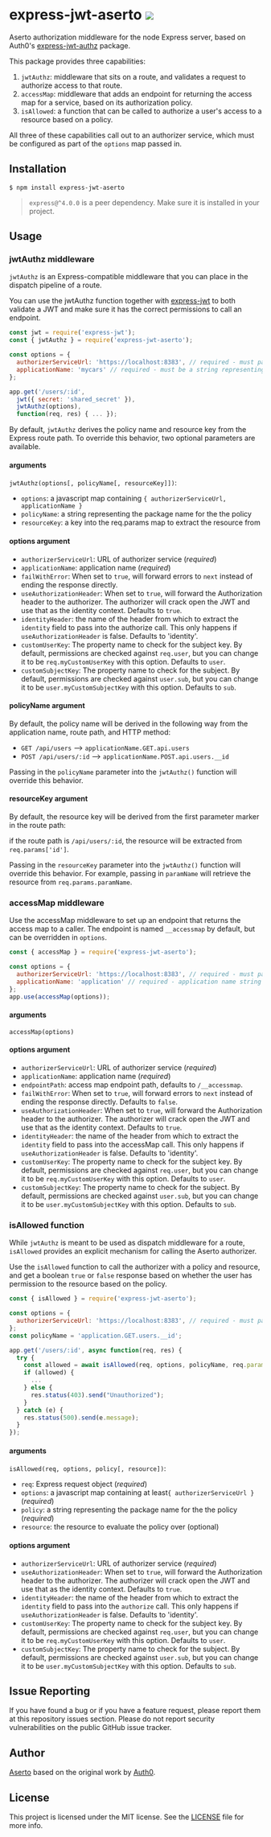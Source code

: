 # express-jwt-aserto ![](https://travis-ci.org/aserto/express-jwt-aserto.svg?branch=master)

Aserto authorization middleware for the node Express server, based on
Auth0's [express-jwt-authz](https://github.com/auth0/express-jwt-authz)
package.

This package provides three capabilities:

1. `jwtAuthz`: middleware that sits on a route, and validates a request to authorize access to that route.
2. `accessMap`: middleware that adds an endpoint for returning the access map for a service, based on its authorization policy.
3. `isAllowed`: a function that can be called to authorize a user's access to a resource based on a policy.

All three of these capabilities call out to an authorizer service, which must be configured as part of the `options` map passed in.

## Installation

    $ npm install express-jwt-aserto

> `express@^4.0.0` is a peer dependency. Make sure it is installed in your project.

## Usage

### jwtAuthz middleware

`jwtAuthz` is an Express-compatible middleware that you can place in the dispatch pipeline of a route.

You can use the jwtAuthz function together with [express-jwt](https://github.com/auth0/express-jwt) to both validate a JWT and make sure it has the correct permissions to call an endpoint.

```javascript
const jwt = require('express-jwt');
const { jwtAuthz } = require('express-jwt-aserto');

const options = {
  authorizerServiceUrl: 'https://localhost:8383', // required - must pass a valid URL
  applicationName: 'mycars' // required - must be a string representing the application name
};

app.get('/users/:id',
  jwt({ secret: 'shared_secret' }),
  jwtAuthz(options),
  function(req, res) { ... });
```

By default, `jwtAuthz` derives the policy name and resource key from the Express route path. To override this behavior, two optional parameters are available.

#### arguments

`jwtAuthz(options[, policyName[, resourceKey]])`:

- `options`: a javascript map containing `{ authorizerServiceUrl, applicationName }`
- `policyName`: a string representing the package name for the the policy
- `resourceKey`: a key into the req.params map to extract the resource from

#### options argument

- `authorizerServiceUrl`: URL of authorizer service (_required_)
- `applicationName`: application name (_required_)
- `failWithError`: When set to `true`, will forward errors to `next` instead of ending the response directly.
- `useAuthorizationHeader`: When set to `true`, will forward the Authorization header to the authorizer. The authorizer will crack open the JWT and use that as the identity context. Defaults to `true`.
- `identityHeader`: the name of the header from which to extract the `identity` field to pass into the authorize call. This only happens if `useAuthorizationHeader` is false. Defaults to 'identity'.
- `customUserKey`: The property name to check for the subject key. By default, permissions are checked against `req.user`, but you can change it to be `req.myCustomUserKey` with this option. Defaults to `user`.
- `customSubjectKey`: The property name to check for the subject. By default, permissions are checked against `user.sub`, but you can change it to be `user.myCustomSubjectKey` with this option. Defaults to `sub`.

#### policyName argument

By default, the policy name will be derived in the following way from the application name, route path, and HTTP method:

- `GET /api/users` --> `applicationName.GET.api.users`
- `POST /api/users/:id` --> `applicationName.POST.api.users.__id`

Passing in the `policyName` parameter into the `jwtAuthz()` function will override this behavior.

#### resourceKey argument

By default, the resource key will be derived from the first parameter marker in the route path:

if the route path is `/api/users/:id`, the resource will be extracted from `req.params['id']`.

Passing in the `resourceKey` parameter into the `jwtAuthz()` function will override this behavior. For example, passing in `paramName` will retrieve the resource from `req.params.paramName`.

### accessMap middleware

Use the accessMap middleware to set up an endpoint that returns the access map to a caller. The endpoint is named `__accessmap` by default, but can be overridden in `options`.

```javascript
const { accessMap } = require('express-jwt-aserto');

const options = {
  authorizerServiceUrl: 'https://localhost:8383', // required - must pass a valid URL
  applicationName: 'application' // required - application name string
};
app.use(accessMap(options));
```

#### arguments

`accessMap(options)`

#### options argument

- `authorizerServiceUrl`: URL of authorizer service (_required_)
- `applicationName`: application name (_required_)
- `endpointPath`: access map endpoint path, defaults to `/__accessmap`.
- `failWithError`: When set to `true`, will forward errors to `next` instead of ending the response directly. Defaults to `false`.
- `useAuthorizationHeader`: When set to `true`, will forward the Authorization header to the authorizer. The authorizer will crack open the JWT and use that as the identity context. Defaults to `true`.
- `identityHeader`: the name of the header from which to extract the `identity` field to pass into the accessMap call. This only happens if `useAuthorizationHeader` is false. Defaults to 'identity'.
- `customUserKey`: The property name to check for the subject key. By default, permissions are checked against `req.user`, but you can change it to be `req.myCustomUserKey` with this option. Defaults to `user`.
- `customSubjectKey`: The property name to check for the subject. By default, permissions are checked against `user.sub`, but you can change it to be `user.myCustomSubjectKey` with this option. Defaults to `sub`.

### isAllowed function

While `jwtAuthz` is meant to be used as dispatch middleware for a route, `isAllowed` provides an explicit mechanism for calling the Aserto authorizer.

Use the `isAllowed` function to call the authorizer with a policy and resource, and get a boolean `true` or `false` response based on whether the user has permission to the resource based on the policy.

```javascript
const { isAllowed } = require('express-jwt-aserto');

const options = {
  authorizerServiceUrl: 'https://localhost:8383', // required - must pass a valid URL
};
const policyName = 'application.GET.users.__id';

app.get('/users/:id', async function(req, res) {
  try {
    const allowed = await isAllowed(req, options, policyName, req.params.id);
    if (allowed) {
      ...
    } else {
      res.status(403).send("Unauthorized");
    }
  } catch (e) {
    res.status(500).send(e.message);
  }
});
```

#### arguments

`isAllowed(req, options, policy[, resource])`:

- `req`: Express request object (_required_)
- `options`: a javascript map containing at least`{ authorizerServiceUrl }` (_required_)
- `policy`: a string representing the package name for the the policy (_required_)
- `resource`: the resource to evaluate the policy over (optional)

#### options argument

- `authorizerServiceUrl`: URL of authorizer service (_required_)
- `useAuthorizationHeader`: When set to `true`, will forward the Authorization header to the authorizer. The authorizer will crack open the JWT and use that as the identity context. Defaults to `true`.
- `identityHeader`: the name of the header from which to extract the `identity` field to pass into the `authorize` call. This only happens if `useAuthorizationHeader` is false. Defaults to 'identity'.
- `customUserKey`: The property name to check for the subject key. By default, permissions are checked against `req.user`, but you can change it to be `req.myCustomUserKey` with this option. Defaults to `user`.
- `customSubjectKey`: The property name to check for the subject. By default, permissions are checked against `user.sub`, but you can change it to be `user.myCustomSubjectKey` with this option. Defaults to `sub`.

## Issue Reporting

If you have found a bug or if you have a feature request, please report them at this repository issues section. Please do not report security vulnerabilities on the public GitHub issue tracker.

## Author

[Aserto](https://aserto.com) based on the original work by [Auth0](https://auth0.com).

## License

This project is licensed under the MIT license. See the [LICENSE](LICENSE) file for more info.
